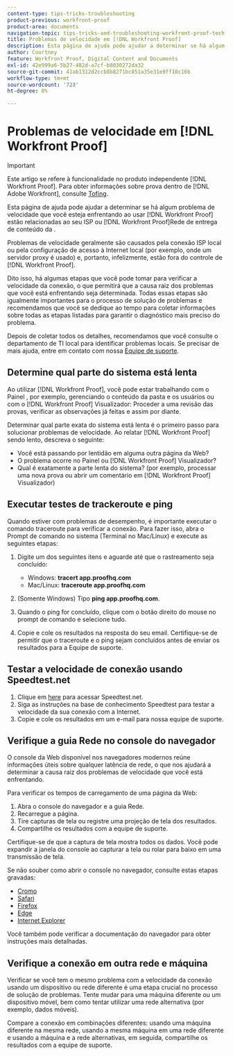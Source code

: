 ```yaml
---
content-type: tips-tricks-troubleshooting
product-previous: workfront-proof
product-area: documents
navigation-topic: tips-tricks-and-troubleshooting-workfront-proof-tech-corner
title: Problemas de velocidade em [!DNL Workfront Proof]
description: Esta página de ajuda pode ajudar a determinar se há algum problema de velocidade que você esteja enfrentando ao usar [!DNL Workfront Proof] estão relacionadas ao seu ISP ou [!DNL Workfront Proof]Rede de entrega de conteúdo da .
author: Courtney
feature: Workfront Proof, Digital Content and Documents
exl-id: 42e999a6-5b27-482d-a7cf-b8030272da32
source-git-commit: 41ab1312d2ccb8b8271bc851a35e31e9ff18c16b
workflow-type: tm+mt
source-wordcount: '723'
ht-degree: 0%

---
```


# Problemas de velocidade em [!DNL Workfront Proof]

>[!IMPORTANT]
>
>Este artigo se refere à funcionalidade no produto independente [!DNL Workfront Proof]. Para obter informações sobre prova dentro de [!DNL Adobe Workfront], consulte [Tofing](../../../review-and-approve-work/proofing/proofing.md).

Esta página de ajuda pode ajudar a determinar se há algum problema de velocidade que você esteja enfrentando ao usar [!DNL Workfront Proof] estão relacionadas ao seu ISP ou [!DNL Workfront Proof]Rede de entrega de conteúdo da .

Problemas de velocidade geralmente são causados pela conexão ISP local ou pela configuração de acesso à Internet local (por exemplo, onde um servidor proxy é usado) e, portanto, infelizmente, estão fora do controle de [!DNL Workfront Proof].

Dito isso, há algumas etapas que você pode tomar para verificar a velocidade da conexão, o que permitirá que a causa raiz dos problemas que você está enfrentando seja determinada. Todas essas etapas são igualmente importantes para o processo de solução de problemas e recomendamos que você se dedique ao tempo para coletar informações sobre todas as etapas listadas para garantir o diagnóstico mais preciso do problema.

Depois de coletar todos os detalhes, recomendamos que você consulte o departamento de TI local para identificar problemas locais. Se precisar de mais ajuda, entre em contato com nossa [Equipe de suporte](https://support.workfront.com/hc/en-us/requests/new).

## Determine qual parte do sistema está lenta

Ao utilizar [!DNL Workfront Proof], você pode estar trabalhando com o Painel , por exemplo, gerenciando o conteúdo da pasta e os usuários ou com o [!DNL Workfront Proof] Visualizador: Proceder a uma revisão das provas, verificar as observações já feitas e assim por diante.

Determinar qual parte exata do sistema está lenta é o primeiro passo para solucionar problemas de velocidade. Ao relatar [!DNL Workfront Proof] sendo lento, descreva o seguinte:

* Você está passando por lentidão em alguma outra página da Web?
* O problema ocorre no Painel ou [!DNL Workfront Proof] Visualizador?
* Qual é exatamente a parte lenta do sistema? (por exemplo, processar uma nova prova ou abrir um comentário em [!DNL Workfront Proof] Visualizador)

## Executar testes de trackeroute e ping

Quando estiver com problemas de desempenho, é importante executar o comando traceroute para verificar a conexão. Para fazer isso, abra o Prompt de comando no sistema (Terminal no Mac/Linux) e execute as seguintes etapas:

1. Digite um dos seguintes itens e aguarde até que o rastreamento seja concluído:

   * Windows: **tracert app.proofhq.com**
   * Mac/Linux: **traceroute app.proofhq.com**

1. (Somente Windows) Tipo **ping app.proofhq.com**.
1. Quando o ping for concluído, clique com o botão direito do mouse no prompt de comando e selecione tudo.
1. Copie e cole os resultados na resposta do seu email.
Certifique-se de permitir que o traceroute e o ping sejam concluídos antes de enviar os resultados para a Equipe de suporte.

## Testar a velocidade de conexão usando Speedtest.net

1. Clique em [here](http://www.speedtest.net/) para acessar Speedtest.net.
1. Siga as instruções na base de conhecimento Speedtest para testar a velocidade da sua conexão com a Internet.
1. Copie e cole os resultados em um e-mail para nossa equipe de suporte.

## Verifique a guia Rede no console do navegador

O console da Web disponível nos navegadores modernos reúne informações úteis sobre qualquer latência de rede, o que nos ajudará a determinar a causa raiz dos problemas de velocidade que você está enfrentando.

Para verificar os tempos de carregamento de uma página da Web:

1. Abra o console do navegador e a guia Rede.
1. Recarregue a página.
1. Tire capturas de tela ou registre uma projeção de tela dos resultados.
1. Compartilhe os resultados com a equipe de suporte.

Certifique-se de que a captura de tela mostra todos os dados. Você pode expandir a janela do console ao capturar a tela ou rolar para baixo em uma transmissão de tela.

Se não souber como abrir o console no navegador, consulte estas etapas gravadas:

* [Cromo](http://screencast.com/t/AgQU6JQQ)
* [Safari](http://screencast.com/t/f31GqQYm0w)
* [Firefox](http://screencast.com/t/Xg7SscmAi)
* [Edge](http://www.screencast.com/t/epSwBiaD)
* [Internet Explorer](http://screencast.com/t/x5Q3eHczbc)

Você também pode verificar a documentação do navegador para obter instruções mais detalhadas.

## Verifique a conexão em outra rede e máquina

Verificar se você tem o mesmo problema com a velocidade da conexão usando um dispositivo ou rede diferente é uma etapa crucial no processo de solução de problemas. Tente mudar para uma máquina diferente ou um dispositivo móvel, bem como tentar utilizar uma rede alternativa (por exemplo, dados móveis).

Compare a conexão em combinações diferentes: usando uma máquina diferente na mesma rede, usando a mesma máquina em uma rede diferente e usando a máquina e a rede alternativas, em seguida, compartilhe os resultados com a equipe de suporte.
